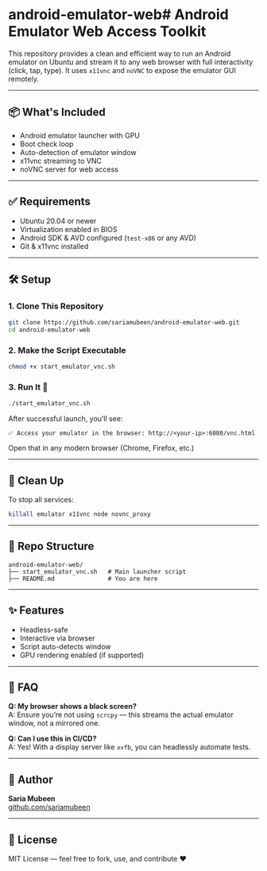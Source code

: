 # android-emulator-web# Android Emulator Web Access Toolkit

This repository provides a clean and efficient way to run an Android emulator on Ubuntu and stream it to any web browser with full interactivity (click, tap, type). It uses `x11vnc` and `noVNC` to expose the emulator GUI remotely.

---

## 📦 What's Included

- Android emulator launcher with GPU
- Boot check loop
- Auto-detection of emulator window
- x11vnc streaming to VNC
- noVNC server for web access

---

## ✅ Requirements

- Ubuntu 20.04 or newer
- Virtualization enabled in BIOS
- Android SDK & AVD configured (`test-x86` or any AVD)
- Git & x11vnc installed

---

## 🛠️ Setup

### 1. Clone This Repository
```bash
git clone https://github.com/sariamubeen/android-emulator-web.git
cd android-emulator-web
```

### 2. Make the Script Executable
```bash
chmod +x start_emulator_vnc.sh
```

### 3. Run It 🚀
```bash
./start_emulator_vnc.sh
```

After successful launch, you’ll see:
```
✅ Access your emulator in the browser: http://<your-ip>:6080/vnc.html
```

Open that in any modern browser (Chrome, Firefox, etc.)

---

## 🧼 Clean Up
To stop all services:
```bash
killall emulator x11vnc node novnc_proxy
```

---

## 📁 Repo Structure
```
android-emulator-web/
├── start_emulator_vnc.sh   # Main launcher script
├── README.md               # You are here
```

---

## ✨ Features
- Headless-safe
- Interactive via browser
- Script auto-detects window
- GPU rendering enabled (if supported)

---

## 🙋 FAQ
**Q: My browser shows a black screen?**  
A: Ensure you’re not using `scrcpy` — this streams the actual emulator window, not a mirrored one.

**Q: Can I use this in CI/CD?**  
A: Yes! With a display server like `xvfb`, you can headlessly automate tests.

---

## 👤 Author
**Saria Mubeen**  
[github.com/sariamubeen](https://github.com/sariamubeen)

---

## 📜 License
MIT License — feel free to fork, use, and contribute ❤️
